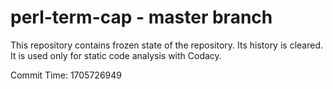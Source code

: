 # perl-term-cap - master branch

This repository contains frozen state of the repository.
Its history is cleared. It is used only for static code
analysis with Codacy.

Commit Time: 1705726949